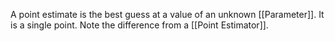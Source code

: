 A point estimate is the best guess at a value of an unknown [[Parameter]]. It is a single point. Note the difference from a [[Point Estimator]].